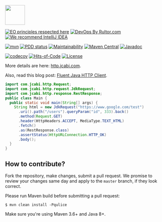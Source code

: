 <img src="http://img.jcabi.com/logo-square.png" width="64px" height="64px" />

[![EO principles respected here](https://www.elegantobjects.org/badge.svg)](https://www.elegantobjects.org)
[![DevOps By Rultor.com](https://www.rultor.com/b/jcabi/jcabi-http)](https://www.rultor.com/p/jcabi/jcabi-http)
[![We recommend IntelliJ IDEA](https://www.elegantobjects.org/intellij-idea.svg)](https://www.jetbrains.com/idea/)

[![mvn](https://github.com/jcabi/jcabi-http/actions/workflows/mvn.yml/badge.svg)](https://github.com/jcabi/jcabi-http/actions/workflows/mvn.yml)
[![PDD status](https://www.0pdd.com/svg?name=jcabi/jcabi-http)](https://www.0pdd.com/p?name=jcabi/jcabi-http)
[![Maintainability](https://api.codeclimate.com/v1/badges/742bde48ea6fabdba1ce/maintainability)](https://codeclimate.com/github/jcabi/jcabi-http/maintainability)
[![Maven Central](https://img.shields.io/maven-central/v/com.jcabi/jcabi-http.svg)](https://maven-badges.herokuapp.com/maven-central/com.jcabi/jcabi-http)
[![Javadoc](https://www.javadoc.io/badge/com.jcabi/jcabi-http.svg)](https://www.javadoc.io/doc/com.jcabi/jcabi-http)

[![codecov](https://codecov.io/gh/jcabi/jcabi-http/branch/master/graph/badge.svg)](https://codecov.io/gh/jcabi/jcabi-http)
[![Hits-of-Code](https://hitsofcode.com/github/jcabi/jcabi-http)](https://hitsofcode.com/view/github/jcabi/jcabi-http)
[![License](https://img.shields.io/badge/license-MIT-green.svg)](https://github.com/jcabi/jcabi-http/blob/master/LICENSE.txt)

More details are here: [http.jcabi.com](https://http.jcabi.com/index.html).

Also, read this blog post: [Fluent Java HTTP Client](http://www.yegor256.com/2014/04/11/jcabi-http-intro.html).

```java
import com.jcabi.http.Request;
import com.jcabi.http.request.JdkRequest;
import com.jcabi.http.response.RestResponse;
public class Main {
  public static void main(String[] args) {
    String html = new JdkRequest("https://www.google.com/test")
      .uri().path("/users").queryParam("id", 333).back()
      .method(Request.GET)
      .header(HttpHeaders.ACCEPT, MediaType.TEXT_HTML)
      .fetch()
      .as(RestResponse.class)
      .assertStatus(HttpURLConnection.HTTP_OK)
      .body();
  }
}
```

## How to contribute?

Fork the repository, make changes, submit a pull request.
We promise to review your changes same day and apply to
the `master` branch, if they look correct.

Please run Maven build before submitting a pull request:

```
$ mvn clean install -Pqulice
```

Make sure you're using Maven 3.6+ and Java 8+.
